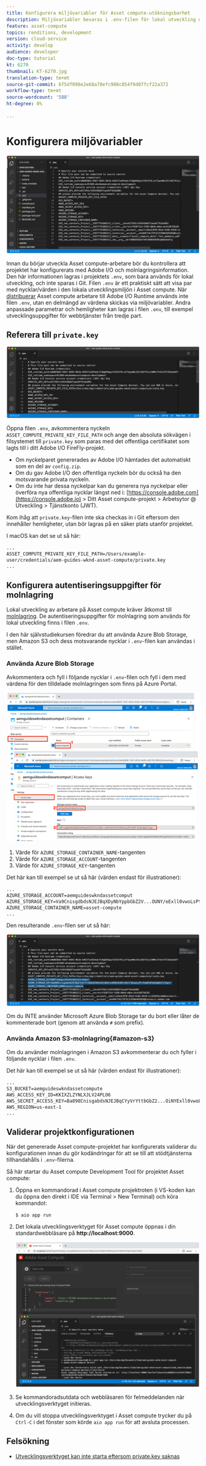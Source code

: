 ```yaml
---
title: Konfigurera miljövariabler för Asset compute-utökningsbarhet
description: Miljövariabler bevaras i .env-filen för lokal utveckling och används för att ange Adobe I/O-autentiseringsuppgifter och molnlagringsreferenser som krävs för lokal utveckling.
feature: asset-compute
topics: renditions, development
version: cloud-service
activity: develop
audience: developer
doc-type: tutorial
kt: 6270
thumbnail: KT-6270.jpg
translation-type: tm+mt
source-git-commit: 6f5df098e2e68a78efc908c054f9d07fcf22a372
workflow-type: tm+mt
source-wordcount: '588'
ht-degree: 0%

---
```



# Konfigurera miljövariabler

![punktmiljöfil](assets/environment-variables/dot-env-file.png)

Innan du börjar utveckla Asset compute-arbetare bör du kontrollera att projektet har konfigurerats med Adobe I/O och molnlagringsinformation. Den här informationen lagras i projektets `.env`, som bara används för lokal utveckling, och inte sparas i Git. Filen `.env` är ett praktiskt sätt att visa par med nycklar/värden i den lokala utvecklingsmiljön i Asset compute. När [distribuerar](../deploy/runtime.md) Asset compute arbetare till Adobe I/O Runtime används inte filen `.env`, utan en delmängd av värdena skickas via miljövariabler. Andra anpassade parametrar och hemligheter kan lagras i filen `.env`, till exempel utvecklingsuppgifter för webbtjänster från tredje part.

## Referera till `private.key`

![privat nyckel](assets/environment-variables/private-key.png)

Öppna filen `.env`, avkommentera nyckeln `ASSET_COMPUTE_PRIVATE_KEY_FILE_PATH` och ange den absoluta sökvägen i filsystemet till `private.key` som paras med det offentliga certifikatet som lagts till i ditt Adobe I/O FireFly-projekt.

+ Om nyckelparet genererades av Adobe I/O hämtades det automatiskt som en del av `config.zip`.
+ Om du gav Adobe I/O den offentliga nyckeln bör du också ha den motsvarande privata nyckeln.
+ Om du inte har dessa nyckelpar kan du generera nya nyckelpar eller överföra nya offentliga nycklar längst ned i:
   [https://console.adobe.com](https://console.adobe.io) > Ditt Asset compute-projekt > Arbetsytor @ Utveckling > Tjänstkonto (JWT).

Kom ihåg att `private.key`-filen inte ska checkas in i Git eftersom den innehåller hemligheter, utan bör lagras på en säker plats utanför projektet.

I macOS kan det se ut så här:

```
...
ASSET_COMPUTE_PRIVATE_KEY_FILE_PATH=/Users/example-user/credentials/aem-guides-wknd-asset-compute/private.key
...
```

## Konfigurera autentiseringsuppgifter för molnlagring

Lokal utveckling av arbetare på Asset compute kräver åtkomst till [molnlagring](../set-up/accounts-and-services.md#cloud-storage). De autentiseringsuppgifter för molnlagring som används för lokal utveckling finns i filen `.env`.

I den här självstudiekursen föredrar du att använda Azure Blob Storage, men Amazon S3 och dess motsvarande nycklar i `.env`-filen kan användas i stället.

### Använda Azure Blob Storage

Avkommentera och fyll i följande nycklar i `.env`-filen och fyll i dem med värdena för den tilldelade molnlagringen som finns på Azure Portal.

![Azure Blob Storage](./assets/environment-variables/azure-portal-credentials.png)

1. Värde för `AZURE_STORAGE_CONTAINER_NAME`-tangenten
1. Värde för `AZURE_STORAGE_ACCOUNT`-tangenten
1. Värde för `AZURE_STORAGE_KEY`-tangenten

Det här kan till exempel se ut så här (värden endast för illustrationer):

```
...
AZURE_STORAGE_ACCOUNT=aemguideswkndassetcomput
AZURE_STORAGE_KEY=Va9CnisgdbdsNJEJBqXDyNbYppbGbZ2V...OUNY/eExll0vwoLsPt/OvbM+B7pkUdpEe7zJhg==
AZURE_STORAGE_CONTAINER_NAME=asset-compute
...
```

Den resulterande `.env`-filen ser ut så här:

![Autentiseringsuppgifter för Azure Blob Storage](assets/environment-variables/cloud-storage-credentials.png)

Om du INTE använder Microsoft Azure Blob Storage tar du bort eller låter de kommenterade bort (genom att använda `#` som prefix).

### Använda Amazon S3-molnlagring{#amazon-s3}

Om du använder molnlagringen i Amazon S3 avkommenterar du och fyller i följande nycklar i filen `.env`.

Det här kan till exempel se ut så här (värden endast för illustrationer):

```
...
S3_BUCKET=aemguideswkndassetcompute
AWS_ACCESS_KEY_ID=KKIXZLZYNLXJLV24PLO6
AWS_SECRET_ACCESS_KEY=Ba898CnisgabdsNJEJBqCYyVrYttbGbZ2...OiNYExll0vwoLsPtOv
AWS_REGION=us-east-1
...
```

## Validerar projektkonfigurationen

När det genererade Asset compute-projektet har konfigurerats validerar du konfigurationen innan du gör kodändringar för att se till att stödtjänsterna tillhandahålls i `.env`-filerna.

Så här startar du Asset compute Development Tool för projektet Asset compute:

1. Öppna en kommandorad i Asset compute projektroten (i VS-koden kan du öppna den direkt i IDE via Terminal > New Terminal) och köra kommandot:

   ```
   $ aio app run
   ```

1. Det lokala utvecklingsverktyget för Asset compute öppnas i din standardwebbläsare på __http://localhost:9000__.

   ![aio-appkörning](assets/environment-variables/aio-app-run.png)

1. Se kommandoradsutdata och webbläsaren för felmeddelanden när utvecklingsverktyget initieras.
1. Om du vill stoppa utvecklingsverktyget i Asset compute trycker du på `Ctrl-C` i det fönster som körde `aio app run` för att avsluta processen.

## Felsökning

+ [Utvecklingsverktyget kan inte starta eftersom private.key saknas](../troubleshooting.md#missing-private-key)
